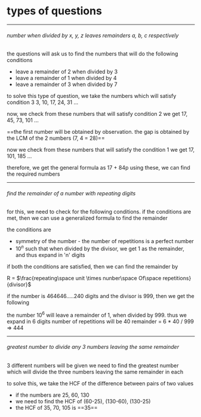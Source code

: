 # types of questions
---
###### number when divided by x, y, z leaves remainders a, b, c respectively

the questions will ask us to find the numbers that will do the following conditions
- leave a remainder of 2 when divided by 3
- leave a remainder of 1 when divided by 4
- leave a remainder of 3 when divided by 7

to solve this type of question, we take the numbers which will satisfy condition 3
3, 10, 17, 24, 31 ...

now, we check from these numbers that will satisfy condition 2
we get
17, 45, 73, 101 ...

==the first number will be obtained by observation. the gap is obtained by the LCM of the 2 numbers (7, 4 = 28)==

now we check from these numbers that will satisfy the condition 1
we get
17, 101, 185 ...

therefore, we get the general formula as 17 + 84p
using these, we can find the required numbers

---
###### find the remainder of a number with repeating digits

for this, we need to check for the following conditions. if the conditions are met, then we can use a generalized formula to find the remainder

the conditions are
- symmetry of the number - the number of repetitions is a perfect number
- $10^n$ such that when divided by the divisor, we get 1 as the remainder, and thus expand in 'n' digits

if both the conditions are satisfied, then we can find the remainder by

R = $\frac{repeating\space unit \times nunber\space Of\space repetitions}{divisor}$

if the number is 464646.....240 digits and the divisor is 999, then we get the following

the number $10^6$ will leave a remainder of 1, when divided by 999. thus we expand in 6 digits
number of repetitions will be 40
remainder = 6 * 40 / 999 => 444

---
###### greatest number to divide any 3 numbers leaving the same remainder
3 different numbers will be given
we need to find the greatest number which will divide the three numbers leaving the same remainder in each

to solve this, we take the HCF of the difference between pairs of two values
- if the numbers are 25, 60, 130
- we need to find the HCF of (60-25), (130-60), (130-25)
- the HCF of 35, 70, 105 is ==35==